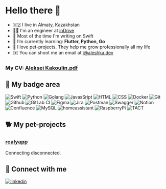# Hello there 👋

- 🇰🇿 I live in Almaty, Kazakhstan
- 👨‍💻 I'm an engineer at [inDrive](https://indrive.com)
- 🍏 Most of the time I'm writing on Swift
- 🌱 I’m currently learning: __Flutter, Python, Go__
- 🚀 I love pet-projects. They help me grow professionally all my life
- ✉️ You can shoot me an email at [i@aleshka.dev](mailto:i@aleshka.dev)

### My CV: [Aleksei Kakoulin.pdf](https://raw.githubusercontent.com/alexey1312/alexey1312/master/cv.pdf)

## 🔨 My badge area

![Swift](https://img.shields.io/badge/swift-F54A2A?style=for-the-badge&logo=swift&logoColor=white)
![Python](https://img.shields.io/badge/python%20-%2314354C.svg?&style=for-the-badge&logo=python&logoColor=white)
![Golang](https://img.shields.io/badge/go-%2300ADD8.svg?&style=for-the-badge&logo=go&logoColor=white)
![JavasSript](https://img.shields.io/badge/javascript%20-%23323330.svg?&style=for-the-badge&logo=javascript&logoColor=%23F7DF1E)
![HTML](https://img.shields.io/badge/html%20-%23E34F26.svg?&style=for-the-badge&logo=html5&logoColor=white)
![CSS](https://img.shields.io/badge/css%20-%231572B6.svg?&style=for-the-badge&logo=css3&logoColor=white)
![Docker](https://img.shields.io/badge/docker-%232496ED.svg?&style=for-the-badge&logo=docker&logoColor=white)
![Git](https://img.shields.io/badge/git%20-%23F05033.svg?&style=for-the-badge&logo=git&logoColor=white) 
![Github](https://img.shields.io/badge/github%20actions%20-%232671E5.svg?&style=for-the-badge&logo=github%20actions&logoColor=white)
![GitLab CI](https://img.shields.io/badge/gitlab%20ci-%23181717.svg?style=for-the-badge&logo=gitlab&logoColor=white)
![Figma](https://img.shields.io/badge/figma-%23F24E1E.svg?style=for-the-badge&logo=figma&logoColor=white)
![Jira](https://img.shields.io/badge/jira-%230A0FFF.svg?style=for-the-badge&logoo=jira&logoColor=white)
![Postman](https://img.shields.io/badge/Postman-FF6C37?style=for-the-badge&logo=postman&logoColor=white)
![Swagger](https://img.shields.io/badge/-Swagger-%23Clojure?style=for-the-badge&logo=swagger&logoColor=white)
![Notion](https://img.shields.io/badge/Notion-%23000000.svg?style=for-the-badge&logo=notion&logoColor=white)
![Confluence](https://img.shields.io/badge/confluence-%23172BF4.svg?style=for-the-badge&logo=confluence&logoColor=white)
![MySQL](https://img.shields.io/badge/mysql-%2300f.svg?style=for-the-badge&logo=mysql&logoColor=white)
![homeassistant](https://img.shields.io/badge/homeassistant%20-%2341BDF5.svg?&style=for-the-badge&logo=home%20assistant&logoColor=white)
![RaspberryPi](https://img.shields.io/badge/RASPBERRY%20PI-%23C51A4A.svg?&style=for-the-badge&logo=raspberry%20pi&logoColor=white)
![TACT](https://img.shields.io/badge/TACT-3C3C3D?style=for-the-badge&logo=TACT&logoColor=white) 

## 🐕 My pet-projects

### [realyapp](https://realyapp.com)

Connecting disconnected.

## 🤝 Connect with me

[![linkedin](https://img.shields.io/badge/linkedin%20-%230077B5.svg?&style=for-the-badge&logo=linkedin&logoColor=white)](https://www.linkedin.com/in/alexey1312/) 
